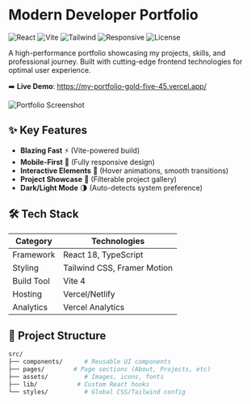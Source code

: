 # Modern Developer Portfolio 
![React](https://img.shields.io/badge/React-18.2-blue) 
![Vite](https://img.shields.io/badge/Vite-4.0-orange)
![Tailwind](https://img.shields.io/badge/TailwindCSS-3.3-06B6D4)
![Responsive](https://img.shields.io/badge/Responsive-Yes-green)
![License](https://img.shields.io/badge/License-MIT-brightgreen)

A high-performance portfolio showcasing my projects, skills, and professional journey. Built with cutting-edge frontend technologies for optimal user experience.

➡️ **Live Demo**: 
https://my-portfolio-gold-five-45.vercel.app/

![Portfolio Screenshot](./public/screenshot.png)

## ✨ Key Features
- **Blazing Fast** ⚡ (Vite-powered build)
- **Mobile-First** 📱 (Fully responsive design)
- **Interactive Elements** 🎨 (Hover animations, smooth transitions)
- **Project Showcase** 💼 (Filterable project gallery)
- **Dark/Light Mode** 🌗 (Auto-detects system preference)

## 🛠 Tech Stack
| Category | Technologies |
|----------|--------------|
| Framework | React 18, TypeScript |
| Styling | Tailwind CSS, Framer Motion |
| Build Tool | Vite 4 |
| Hosting | Vercel/Netlify |
| Analytics | Vercel Analytics |

## 🚀 Project Structure
```bash
src/
├── components/      # Reusable UI components
├── pages/        # Page sections (About, Projects, etc)
├── assets/          # Images, icons, fonts
├── lib/           # Custom React hooks
└── styles/          # Global CSS/Tailwind config
